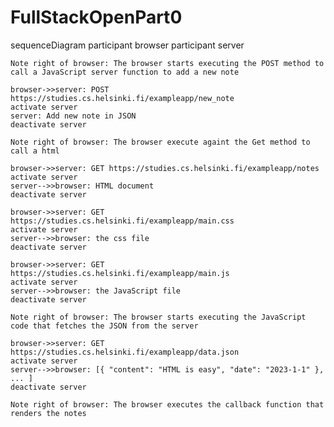 # FullStackOpenPart0

sequenceDiagram
    participant browser
    participant server
    
    Note right of browser: The browser starts executing the POST method to call a JavaScript server function to add a new note
    
    browser->>server: POST https://studies.cs.helsinki.fi/exampleapp/new_note
    activate server
    server: Add new note in JSON
    deactivate server

    Note right of browser: The browser execute againt the Get method to call a html
    
    browser->>server: GET https://studies.cs.helsinki.fi/exampleapp/notes
    activate server
    server-->>browser: HTML document
    deactivate server

    browser->>server: GET https://studies.cs.helsinki.fi/exampleapp/main.css
    activate server
    server-->>browser: the css file
    deactivate server

    browser->>server: GET https://studies.cs.helsinki.fi/exampleapp/main.js
    activate server
    server-->>browser: the JavaScript file
    deactivate server

    Note right of browser: The browser starts executing the JavaScript code that fetches the JSON from the server

    browser->>server: GET https://studies.cs.helsinki.fi/exampleapp/data.json
    activate server
    server-->>browser: [{ "content": "HTML is easy", "date": "2023-1-1" }, ... ]
    deactivate server

    Note right of browser: The browser executes the callback function that renders the notes
